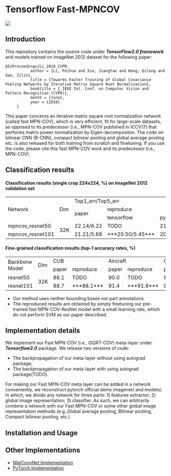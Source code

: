# Tensorflow Fast-MPNCOV
![](https://camo.githubusercontent.com/f2cdc5f25d743e922fd2c23e8a2a42e1f25c1e36/687474703a2f2f7065696875616c692e6f72672f70696374757265732f666173745f4d504e2d434f562e4a5047)
## Introduction
This repository contains the source code under ***TensorFlow2.0 framework*** and models trained on ImageNet 2012 dataset for the following paper:<br>
```
@InProceedings{Li_2018_CVPR,
           author = {Li, Peihua and Xie, Jiangtao and Wang, Qilong and Gao, Zilin},
           title = {Towards Faster Training of Global Covariance Pooling Networks by Iterative Matrix Square Root Normalization},
           booktitle = { IEEE Int. Conf. on Computer Vision and Pattern Recognition (CVPR)},
           month = {June},
           year = {2018}
     }
```
This paper concerns an iterative matrix square root normalization network (called fast MPN-COV), which is very efficient, fit for large-scale datasets, as opposed to its predecessor (i.e., MPN-COV published in ICCV17) that performs matrix power normalization by Eigen-decompositon. The code on bilinear CNN (B-CNN), compact bilinear pooling and global average pooling etc. is also released for both training from scratch and finetuning. If you use the code, please cite this fast MPN-COV work and its predecessor (i.e., MPN-COV).           
## Classification results
#### Classification results (single crop 224x224, %) on ImageNet 2012 validation set
<table>
<tr>                                      
    <td rowspan="3"> Network</td>
    <td rowspan="3"> Dim</td>
    <td colspan="3">Top1_err/Top5_err</td>
    <td colspan="2" rowspan="2">Pre-trained models(tensorflow)</td>
</tr>
<tr>
    <td rowspan="2">paper</td>
    <td colspan="2">reproduce</td>
</tr>
<tr>
    <td>tensorflow</td>
    <td>pytorch</td>
    <td>GoogleDrive</td>
    <td>BaiduDrive</td>
</tr>
<tr>
    <td>mpncov_resnet50</td>
    <td rowspan="2"> 32K</td>
    <td>22.14/6.22</td>
    <td>TODO</td>
    <td>21.71/6.13</td>
    <td>GoogleDrive</td>
    <td>BaiduDrive</td>
</tr>
<tr>
    <td>mpncov_resnet101</td>
    <td>21.21/5.68</td>
    <td>***20.50/5.45***</td>
    <td>20.99/5.56</td>
    <td>GoogleDrive</td>
    <td>BaiduDrive</td>
</tr>
</table>

#### Fine-grained classification results (top-1 accuracy rates, %)
<table>
<tr>                                      
    <td rowspan="2">Backbone Model</td>
    <td rowspan="2">Dim</td>
    <td colspan="2">CUB</td>
    <td colspan="2">Aircraft</td>
    <td colspan="2">Cars</td>
</tr>
<tr>
    <td>paper</td>
    <td>reproduce</td>
    <td>paper</td>
    <td>reproduce</td>
    <td>paper</td>
    <td>reproduce</td>
</tr>
<tr>
    <td>resnet50</td>
    <td rowspan="2"> 32K</td>
    <td>88.1</td>
    <td>TODO</td>
    <td>90.0</td>
    <td>TODO</td>
    <td>92.8</td>
    <td>TODO</td>
</tr>
<tr>
    <td>resnet101</td>
    <td>88.7</td>
    <td>***88.1***</td>
    <td>91.4</td>
    <td>***91.8***</td>
    <td>93.3</td>
    <td>***93.9***</td>
</tr>
</table>

* Our method uses neither bounding boxes nor part annotations<br>
* The reproduced results are obtained by simply finetuning our pre-trained fast MPN-COV-ResNet model with a small learning rate, which do not perform SVM as our paper described.<br>
## Implementation details
We implement our Fast MPN-COV (i.e., iSQRT-COV) meta-layer under ***Tensorflow2.0*** package. We release two versions of code:<br> 

* The backpropagation of our meta-layer without using autograd package;<br>
* The backpropagation of our meta-layer with using autograd package(TODO).<br>

For making our Fast MPN-COV meta layer can be added in a network conveniently, we reconstruct pytorch official demo imagenet/ and models/. In which, we divide any network for three parts: 1) features extractor; 2) global image representation; 3) classifier. As such, we can arbitrarily combine a network with our Fast MPN-COV or some other global image representation methods (e.g.,Global average pooling, Bilinear pooling, Compact bilinear pooling, etc.) 
## Installation and Usage

## Other Implementations
* [MatConvNet Implementation](https://github.com/jiangtaoxie/matconvnet.fast-mpn-cov)
* [PyTorch Implementation](https://github.com/jiangtaoxie/fast-MPN-COV)
